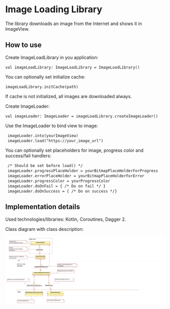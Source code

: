 # Image Loading Library

The library downloads an image from the Internet and shows it in ImageView.

## How to use

Create ImageLoadLibrary in you application:

    val imageLoadLibrary: ImageLoadLibrary = ImageLoadLibrary()
 
You can optionally set initialize cache:

    imageLoadLibrary.initCache(path)
If cache is not initialized, all images are downloaded always.   
 
 
Create ImageLoader:
 
    val imageLoader: ImageLoader = imageLoadLibrary.createImageLoader()
 
 Use the ImageLoader to bind view to image:
 
     imageLoader.into(yourImageView) 
     imageLoader.load("https://your_image_url")

You can optionally set placeholders for image, progress color and success/fail handlers:

     /* Should be set before load() */
     imageLoader.progressPlaceHolder = yourBitmapPlaceHolderForProgress
     imageLoader.errorPlaceHolder = yourBitmapPlaceHolderForError
     imageLoader.progressColor = yourProgressColor
     imageLoader.doOnFail = { /* Do on fail */ }
     imageLoader.doOnSuccess = { /* Do on success */}
  

## Implementation details

Used technologies/libraries: Kotlin, Coroutines, Dagger 2.

Class diagram with class description:

![](ClassDiagram.png) 
  
  